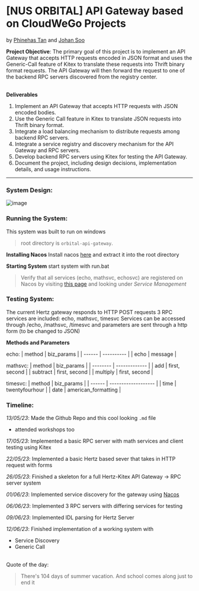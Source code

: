 <h1> [NUS ORBITAL] API Gateway based on CloudWeGo Projects</h1>

by [Phinehas Tan](https://github.com/phiphi-tan/ "also known as Phi Phi") and [Johan Soo](https://github.com/delishad21 "pronounced Yo-han")


**Project Objective**: The primary goal of this project is to implement an API Gateway that accepts HTTP requests encoded in JSON format and uses the Generic-Call feature of Kitex to translate these requests into Thrift binary format requests. The API Gateway will then forward the request to one of the backend RPC servers discovered from the registry center. 

\
**Deliverables**
1. Implement an API Gateway that accepts HTTP requests with JSON encoded bodies.
2. Use the Generic Call feature in Kitex to translate JSON requests into Thrift binary
format.
3. Integrate a load balancing mechanism to distribute requests among backend RPC
servers.
4. Integrate a service registry and discovery mechanism for the API Gateway and RPC
servers.
5. Develop backend RPC servers using Kitex for testing the API Gateway.
6. Document the project, including design decisions, implementation details, and usage
instructions.
___

**<h3>System Design:</h3>**

![image](https://github.com/phiphi-tan/orbital-api-gateway/assets/103935416/7c8e00ef-eaea-4f5d-acc3-b52bd9eed8f9)

**<h3>Running the System:</h3>**
This system was built to run on windows

> root directory is ```orbital-api-gateway```.

**Installing Nacos**
Install nacos [here](https://github.com/alibaba/nacos/releases) and extract it into the root directory

**Starting System**
start system with run.bat

> Verify that all services (echo, mathsvc, echosvc) are registered on Nacos by visiting [this page](http://127.0.0.1:8848/nacos) and looking under *Service Management*

**<h3>Testing System:</h3>**
The current Hertz gateway responds to HTTP POST requests
3 RPC services are included: echo, mathsvc, timesvc
Services can be accessed through /echo, /mathsvc, /timesvc and parameters are sent through a http form (to be changed to JSON)

**Methods and Parameters**

echo:
| method | biz_params |
| ------ | ---------- |
| echo   | message    |

mathsvc:
| method   | biz_params    |
| -------- | ------------- |
| add      | first, second |
| subtract | first, second |
| multiply | first, second |

timesvc:
| method | biz_params          |
| ------ | ------------------- |
| time   | twentyfourhour      |
| date   | american_formatting |

**<h3>Timeline:</h3>**

*13/05/23*: Made the Github Repo and this cool looking `.md` file
- attended workshops too

*17/05/23*: Implemented a basic RPC server with math services and client testing using Kitex

*22/05/23*: Implemented a basic Hertz based sever that takes in HTTP request with forms

*26/05/23*: Finished a skeleton for a full Hertz-Kitex API Gateway -> RPC server system

*01/06/23*: Implemented service discovery for the gateway using [Nacos](https://nacos.io/en-us/)

*06/06/23*: Implemented 3 RPC servers with differing services for testing

*09/06/23*: Implemented IDL parsing for Hertz Server

*12/06/23*: Finished implementation of a working system with 
- Service Discovery
- Generic Call


\
Quote of the day:
>There's 104 days of summer vacation. And school comes along just to end it
